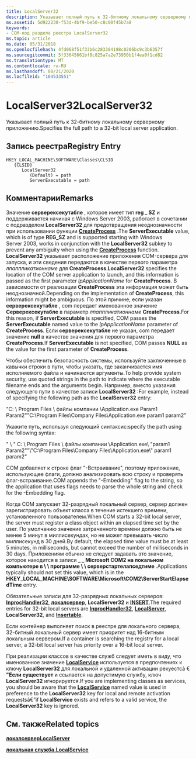 ```yaml
---
title: LocalServer32
description: Указывает полный путь к 32-битному локальному серверному приложению.
ms.assetid: 5d922230-f53d-4bf9-be50-c8c00f45b7a8
keywords:
- COM-код раздела реестра LocalServer32
ms.topic: article
ms.date: 05/31/2018
ms.openlocfilehash: 4fd068f51f33b6c283384198c0206bc9c3b6357f
ms.sourcegitcommit: 5f33645661bf8c825a7a2e73950b1f4ea0f1cd82
ms.translationtype: MT
ms.contentlocale: ru-RU
ms.lasthandoff: 08/21/2020
ms.locfileid: "104533551"
---
```

# <a name="localserver32"></a><span data-ttu-id="46c63-104">LocalServer32</span><span class="sxs-lookup"><span data-stu-id="46c63-104">LocalServer32</span></span>

<span data-ttu-id="46c63-105">Указывает полный путь к 32-битному локальному серверному приложению.</span><span class="sxs-lookup"><span data-stu-id="46c63-105">Specifies the full path to a 32-bit local server application.</span></span>

## <a name="registry-entry"></a><span data-ttu-id="46c63-106">Запись реестра</span><span class="sxs-lookup"><span data-stu-id="46c63-106">Registry Entry</span></span>

```
HKEY_LOCAL_MACHINE\SOFTWARE\Classes\CLSID
   {CLSID}
      LocalServer32
         (Default) = path
         ServerExecutable = path
```

## <a name="remarks"></a><span data-ttu-id="46c63-107">Комментарии</span><span class="sxs-lookup"><span data-stu-id="46c63-107">Remarks</span></span>

<span data-ttu-id="46c63-108">Значение **серверексекутабле** , которое имеет тип **reg \_ SZ** и поддерживается начиная с Windows Server 2003, работает в сочетании с подразделом **LocalServer32** для предотвращения неоднозначности при использовании функции [**CreateProcess**](/windows/desktop/api/processthreadsapi/nf-processthreadsapi-createprocessa) .</span><span class="sxs-lookup"><span data-stu-id="46c63-108">The **ServerExecutable** value, which is of type **REG\_SZ** and is supported starting with Windows Server 2003, works in conjunction with the **LocalServer32** subkey to prevent any ambiguity when using the [**CreateProcess**](/windows/desktop/api/processthreadsapi/nf-processthreadsapi-createprocessa) function.</span></span> <span data-ttu-id="46c63-109">**LocalServer32** указывает расположение приложения COM-сервера для запуска, и эти сведения передаются в качестве первого параметра *лпаппликатионнаме* для **CreateProcess**.</span><span class="sxs-lookup"><span data-stu-id="46c63-109">**LocalServer32** specifies the location of the COM server application to launch, and this information is passed as the first parameter *lpApplicationName* for **CreateProcess**.</span></span> <span data-ttu-id="46c63-110">В зависимости от реализации **CreateProcess** эта информация может быть неоднозначной.</span><span class="sxs-lookup"><span data-stu-id="46c63-110">Depending on the implementation of **CreateProcess**, this information might be ambiguous.</span></span> <span data-ttu-id="46c63-111">По этой причине, если указан **серверексекутабле** , com передает именованное значение **Серверексекутабле** в параметр *лпаппликатионнаме* **CreateProcess**.</span><span class="sxs-lookup"><span data-stu-id="46c63-111">For this reason, if **ServerExecutable** is specified, COM passes the **ServerExecutable** named value to the *lpApplicationName* parameter of **CreateProcess**.</span></span> <span data-ttu-id="46c63-112">Если **серверексекутабле** не указан, com передает значение **null** в качестве значения для первого параметра **CreateProcess**.</span><span class="sxs-lookup"><span data-stu-id="46c63-112">If **ServerExecutable** is not specified, COM passes **NULL** as the value for the first parameter of **CreateProcess**.</span></span>

<span data-ttu-id="46c63-113">Чтобы обеспечить безопасность системы, используйте заключенные в кавычки строки в пути, чтобы указать, где заканчивается имя исполняемого файла и начинаются аргументы.</span><span class="sxs-lookup"><span data-stu-id="46c63-113">To help provide system security, use quoted strings in the path to indicate where the executable filename ends and the arguments begin.</span></span> <span data-ttu-id="46c63-114">Например, вместо указания следующего пути в качестве записи **LocalServer32** :</span><span class="sxs-lookup"><span data-stu-id="46c63-114">For example, instead of specifying the following path as the **LocalServer32** entry:</span></span>

<span data-ttu-id="46c63-115">"C: \\ Program Files \\ файлы компании \\Application.exe Param1 Param2"</span><span class="sxs-lookup"><span data-stu-id="46c63-115">"C:\\Program Files\\Company Files\\Application.exe param1 param2"</span></span>

<span data-ttu-id="46c63-116">Укажите путь, используя следующий синтаксис:</span><span class="sxs-lookup"><span data-stu-id="46c63-116">specify the path using the following syntax:</span></span>

<span data-ttu-id="46c63-117">" \\ " C: \\ Program Files \\ файлы компании \\Application.exe\\ "param1 Param2"</span><span class="sxs-lookup"><span data-stu-id="46c63-117">"\\"C:\\Program Files\\Company Files\\Application.exe\\" param1 param2"</span></span>

<span data-ttu-id="46c63-118">COM добавляет к строке флаг "-Встраивание", поэтому приложение, использующее флаги, должно анализировать всю строку и проверять флаг-встраивание.</span><span class="sxs-lookup"><span data-stu-id="46c63-118">COM appends the "-Embedding" flag to the string, so the application that uses flags needs to parse the whole string and check for the -Embedding flag.</span></span>

<span data-ttu-id="46c63-119">Когда COM запускает 32-разрядный локальный сервер, сервер должен зарегистрировать объект класса в течение истекшего времени, установленного пользователем.</span><span class="sxs-lookup"><span data-stu-id="46c63-119">When COM starts a 32-bit local server, the server must register a class object within an elapsed time set by the user.</span></span> <span data-ttu-id="46c63-120">По умолчанию значение затраченного времени должно быть не менее 5 минут в миллисекундах, но не может превышать число миллисекунд в 30 дней.</span><span class="sxs-lookup"><span data-stu-id="46c63-120">By default, the elapsed time value must be at least 5 minutes, in milliseconds, but cannot exceed the number of milliseconds in 30 days.</span></span> <span data-ttu-id="46c63-121">Приложениям обычно не следует задавать это значение, которое находится в записи **\_ \_ Microsoft COM2 на локальном компьютере в \\ \\ программе \\ \\ серверстартелапседтиме** .</span><span class="sxs-lookup"><span data-stu-id="46c63-121">Applications typically should not set this value, which is in the **HKEY\_LOCAL\_MACHINE\\SOFTWARE\\Microsoft\\COM2\\ServerStartElapsedTime** entry.</span></span>

<span data-ttu-id="46c63-122">Обязательные записи для 32-разрядных локальных серверов: [**InprocHandler32**](inprochandler32.md), [**локалсервер**](localserver.md), **LocalServer32** и [**INSERT**](insertable.md).</span><span class="sxs-lookup"><span data-stu-id="46c63-122">The required entries for 32-bit local servers are [**InprocHandler32**](inprochandler32.md), [**LocalServer**](localserver.md), **LocalServer32**, and [**Insertable**](insertable.md).</span></span>

<span data-ttu-id="46c63-123">Если контейнер выполняет поиск в реестре для локального сервера, 32-битный локальный сервер имеет приоритет над 16-битным локальным сервером.</span><span class="sxs-lookup"><span data-stu-id="46c63-123">If a container is searching the registry for a local server, a 32-bit local server has priority over a 16-bit local server.</span></span>

<span data-ttu-id="46c63-124">При реализации классов в качестве служб следует иметь в виду, что именованное значение [**LocalService**](localservice.md) используется в предпочтениях к ключу **LocalServer32** для локальной и удаленной активации рекуестсâ € **"Если существует** и ссылается на допустимую службу, ключ **LocalServer32** игнорируется.</span><span class="sxs-lookup"><span data-stu-id="46c63-124">If you are implementing classes as services, you should be aware that the [**LocalService**](localservice.md) named value is used in preference to the **LocalServer32** key for local and remote activation requestsâ€”if **LocalService** exists and refers to a valid service, the **LocalServer32** key is ignored.</span></span>

## <a name="related-topics"></a><span data-ttu-id="46c63-125">См. также</span><span class="sxs-lookup"><span data-stu-id="46c63-125">Related topics</span></span>

<dl> <dt>

[<span data-ttu-id="46c63-126">**локалсервер**</span><span class="sxs-lookup"><span data-stu-id="46c63-126">**LocalServer**</span></span>](localserver.md)
</dt> <dt>

[<span data-ttu-id="46c63-127">**локальная служба.**</span><span class="sxs-lookup"><span data-stu-id="46c63-127">**LocalService**</span></span>](localservice.md)
</dt> </dl>

 

 